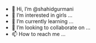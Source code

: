 - 👋 Hi, I’m @shahidgurmani
- 👀 I’m interested in girls ...
- 🌱 I’m currently learning ...
- 💞️ I’m looking to collaborate on ...
- 📫 How to reach me ...

<!---
shahidgurmani/shahidgurmani is a ✨ special ✨ repository because its `README.md` (this file) appears on your GitHub profile.
You can click the Preview link to take a look at your changes.
--->
